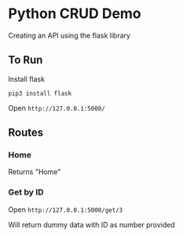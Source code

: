 # Python CRUD Demo
Creating an API using the flask library

## To Run
Install flask
```
pip3 install flask
```
Open ```http://127.0.0.1:5000/```

## Routes

### Home
Returns "Home"

### Get by ID
Open ```http://127.0.0.1:5000/get/3```

Will return dummy data with ID as number provided